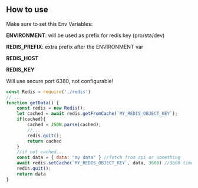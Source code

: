 ## How to use

Make sure to set this Env Variables:

**ENVIRONMENT**: will be used as prefix for redis key (pro/sta/dev)

**REDIS_PREFIX**: extra prefix after the ENVIRONMENT var

**REDIS_HOST**

**REDIS_KEY**

Will use secure port 6380, not configurable!

```javascript
const Redis = require('./redis')
// ...
function getData() {
    const redis = new Redis();
    let cached = await redis.getFromCache(`MY_REDIS_OBJECT_KEY`);
    if(cached){
        cached = JSON.parse(cached);
        //...
        redis.quit();
        return cached
    }
    //if not cached...
    const data = { data: "my data" } //fetch from api or something
    await redis.setCache(`MY_REDIS_OBJECT_KEY`, data, 3600) //3600 time in seconds, optional
    redis.quit();
    return data
}
```